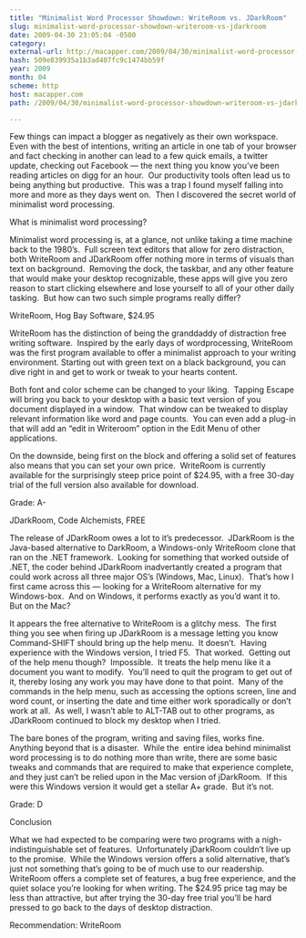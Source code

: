 ```yaml
---
title: "Minimalist Word Processor Showdown: WriteRoom vs. JDarkRoom"
slug: minimalist-word-processor-showdown-writeroom-vs-jdarkroom
date: 2009-04-30 23:05:04 -0500
category: 
external-url: http://macapper.com/2009/04/30/minimalist-word-processor-showdown-writeroom-vs-jdarkroom/
hash: 509e839935a1b3ad407fc9c1474bb59f
year: 2009
month: 04
scheme: http
host: macapper.com
path: /2009/04/30/minimalist-word-processor-showdown-writeroom-vs-jdarkroom/

---
```




Few things can impact a blogger as negatively as their own workspace.  Even with the best of intentions, writing an article in one tab of your browser and fact checking in another can lead to a few quick emails, a twitter update, checking out Facebook — the next thing you know you’ve been reading articles on digg for an hour.  Our productivity tools often lead us to being anything but productive.  This was a trap I found myself falling into more and more as they days went on.  Then I discovered the secret world of minimalist word processing.

What is minimalist word processing?

Minimalist word processing is, at a glance, not unlike taking a time machine back to the 1980’s.  Full screen text editors that allow for zero distraction, both WriteRoom and JDarkRoom offer nothing more in terms of visuals than text on background.  Removing the dock, the taskbar, and any other feature that would make your desktop recognizable, these apps will give you zero reason to start clicking elsewhere and lose yourself to all of your other daily tasking.  But how can two such simple programs really differ?

WriteRoom, Hog Bay Software, $24.95

WriteRoom has the distinction of being the granddaddy of distraction free writing software.  Inspired by the early days of wordprocessing, WriteRoom was the first program available to offer a minimalist approach to your writing environment. Starting out with green text on a black background, you can dive right in and get to work or tweak to your hearts content.

Both font and color scheme can be changed to your liking.  Tapping Escape will bring you back to your desktop with a basic text version of you document displayed in a window.  That window can be tweaked to display relevant information like word and page counts.  You can even add a plug-in that will add an “edit in Writeroom” option in the Edit Menu of other applications.

On the downside, being first on the block and offering a solid set of features also means that you can set your own price.  WriteRoom is currently available for the surprisingly steep price point of $24.95, with a free 30-day trial of the full version also available for download.

Grade: A-

JDarkRoom, Code Alchemists, FREE

The release of JDarkRoom owes a lot to it’s predecessor.  JDarkRoom is the Java-based alternative to DarkRoom, a Windows-only WriteRoom clone that ran on the .NET framework.  Looking for something that worked outside of .NET, the coder behind JDarkRoom inadvertantly created a program that could work across all three major OS’s (Windows, Mac, Linux).  That’s how I first came across this — looking for a WriteRoom alternative for my Windows-box.  And on Windows, it performs exactly as you’d want it to.  But on the Mac?

It appears the free alternative to WriteRoom is a glitchy mess.  The first thing you see when firing up JDarkRoom is a message letting you know Command-SHIFT should bring up the help menu.  It doesn’t.  Having experience with the Windows version, I tried F5.  That worked.  Getting out of the help menu though?  Impossible.  It treats the help menu like it a document you want to modify.  You’ll need to quit the program to get out of it, thereby losing any work you may have done to that point.  Many of the commands in the help menu, such as accessing the options screen, line and word count, or inserting the date and time either work sporadically or don’t work at all.  As well, I wasn’t able to ALT-TAB out to other programs, as JDarkRoom continued to block my desktop when I tried.

The bare bones of the program, writing and saving files, works fine.  Anything beyond that is a disaster.  While the  entire idea behind minimalist word processing is to do nothing more than write, there are some basic tweaks and commands that are required to make that experience complete, and they just can’t be relied upon in the Mac version of jDarkRoom.  If this were this Windows version it would get a stellar A+ grade.  But it’s not.

Grade: D

Conclusion

What we had expected to be comparing were two programs with a nigh-indistinguishable set of features.  Unfortunately jDarkRoom couldn’t live up to the promise.  While the Windows version offers a solid alternative, that’s just not something that’s going to be of much use to our readership.  WriteRoom offers a complete set of features, a bug free experience, and the quiet solace you’re looking for when writing. The $24.95 price tag may be less than attractive, but after trying the 30-day free trial you’ll be hard pressed to go back to the days of desktop distraction.

Recommendation: WriteRoom


  

